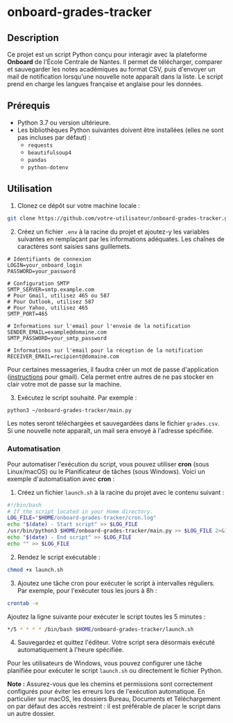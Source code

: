 # onboard-grades-tracker

## Description

Ce projet est un script Python conçu pour interagir avec la plateforme **Onboard** de l'École Centrale de Nantes. Il permet de télécharger, comparer et sauvegarder les notes académiques au format CSV, puis d'envoyer un mail de notification lorsqu'une nouvelle note apparaît dans la liste. Le script prend en charge les langues française et anglaise pour les données.

## Prérequis

- Python 3.7 ou version ultérieure.
- Les bibliothèques Python suivantes doivent être installées (elles ne sont pas incluses par défaut) :
  - `requests`
  - `beautifulsoup4`
  - `pandas`
  - `python-dotenv`

## Utilisation
1. Clonez ce dépôt sur votre machine locale :
```bash
git clone https://github.com/votre-utilisateur/onboard-grades-tracker.git
```

2. Créez un fichier `.env` à la racine du projet et ajoutez-y les variables suivantes en remplaçant par les informations adéquates. Les chaînes de caractères sont saisies sans guillemets.
```env
# Identifiants de connexion
LOGIN=your_onboard_login
PASSWORD=your_password

# Configuration SMTP
SMTP_SERVER=smtp.example.com
# Pour Gmail, utilisez 465 ou 587
# Pour Outlook, utilisez 587
# Pour Yahoo, utilisez 465
SMTP_PORT=465

# Informations sur l'email pour l'envoie de la notification
SENDER_EMAIL=example@domaine.com
SMTP_PASSWORD=your_smtp_password

# Informations sur l'email pour la réception de la notification
RECEIVER_EMAIL=recipient@domaine.com
```

Pour certaines messageries, il faudra créer un mot de passe d'application ([instructions](https://support.google.com/accounts/answer/185833?hl=fr) pour gmail). Cela permet entre autres de ne pas stocker en clair votre mot de passe sur la machine.

3. Exécutez le script souhaité. Par exemple :
```bash
python3 ~/onboard-grades-tracker/main.py
```

Les notes seront téléchargées et sauvegardées dans le fichier `grades.csv`.
Si une nouvelle note apparaît, un mail sera envoyé à l'adresse spécifiée.

### Automatisation

Pour automatiser l'exécution du script, vous pouvez utiliser **cron** (sous Linux/macOS) ou le Planificateur de tâches (sous Windows). Voici un exemple d'automatisation avec **cron** :

1. Créez un fichier `launch.sh` à la racine du projet avec le contenu suivant :
  ```bash
  #!/bin/bash
  # If the script located in your Home directory.
  LOG_FILE="$HOME/onboard-grades-tracker/cron.log"
  echo "$(date) - Start script" >> $LOG_FILE
  /usr/bin/python3 $HOME/onboard-grades-tracker/main.py >> $LOG_FILE 2>&1
  echo "$(date) - End script" >> $LOG_FILE
  echo "" >> $LOG_FILE
  ```

2. Rendez le script exécutable :
  ```bash
  chmod +x launch.sh
  ```

3. Ajoutez une tâche cron pour exécuter le script à intervalles réguliers. Par exemple, pour l'exécuter tous les jours à 8h :
  ```bash
  crontab -e
  ```

  Ajoutez la ligne suivante pour exécuter le script toutes les 5 minutes :
  ```bash
  */5 * * * * /bin/bash $HOME/onboard-grades-tracker/launch.sh
  ```

4. Sauvegardez et quittez l'éditeur. Votre script sera désormais exécuté automatiquement à l'heure spécifiée.

Pour les utilisateurs de Windows, vous pouvez configurer une tâche planifiée pour exécuter le script `launch.sh` ou directement le fichier Python.

**Note :** Assurez-vous que les chemins et permissions sont correctement configurés pour éviter les erreurs lors de l'exécution automatique. En particulier sur macOS, les dossiers Bureau, Documents et Téléchargement on par défaut des accès restreint : il est préférable de placer le script dans un autre dossier.
